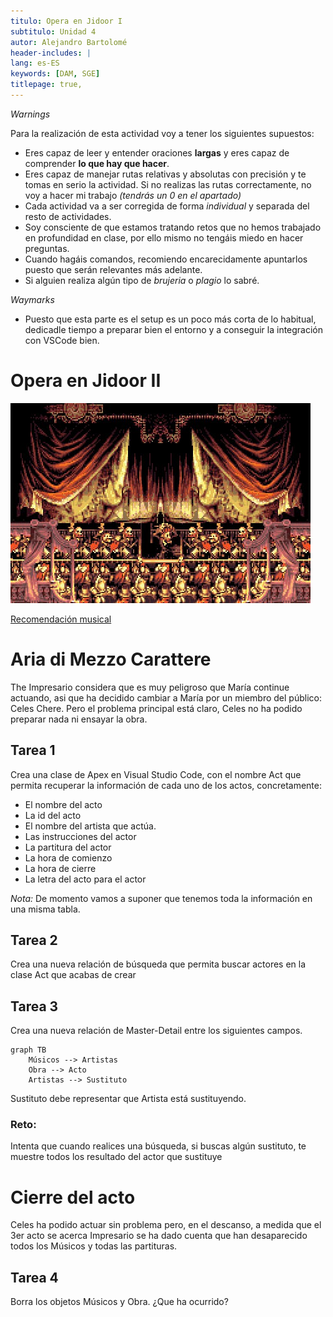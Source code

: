 ```yaml
---
titulo: Opera en Jidoor I
subtitulo: Unidad 4
autor: Alejandro Bartolomé
header-includes: |
lang: es-ES
keywords: [DAM, SGE]
titlepage: true,
---
```




*Warnings*

Para la realización de esta actividad voy a tener los siguientes supuestos:
+ Eres capaz de leer y entender oraciones **largas** y eres capaz de comprender **lo que hay que hacer**.
+ Eres capaz de manejar rutas relativas y absolutas con precisión y te tomas en serio la actividad. Si no realizas las rutas correctamente, no voy a hacer mi trabajo *(tendrás un 0 en el apartado)*
+ Cada actividad va a ser corregida de forma *individual* y separada del resto de actividades.
+ Soy consciente de que estamos tratando retos que no hemos trabajado en profundidad en clase, por ello mismo no tengáis miedo en hacer preguntas.
+ Cuando hagáis comandos, recomiendo encarecidamente apuntarlos puesto que serán relevantes más adelante.
+ Si alguien realiza algún tipo de *brujeria* o *plagio* lo sabré.

*Waymarks*
+ Puesto que esta parte es el setup es un poco más corta de lo habitual, dedicadle tiempo a preparar bien el entorno y a conseguir la integración con VSCode bien.

Opera en Jidoor II
==============================

![UODM](img/opera.png.jpg)

[Recomendación musical](https://www.youtube.com/watch?v=yYzq0am3B4I)


# Aria di Mezzo Carattere

The Impresario considera que es muy peligroso que María continue actuando, asi que ha decidido cambiar a María por un miembro del público: Celes Chere. Pero el problema principal está claro, Celes no ha podido preparar nada ni ensayar la obra. 

## Tarea 1

Crea una clase de Apex en Visual Studio Code, con el nombre Act que permita recuperar la información de cada uno de los actos, concretamente:

+ El nombre del acto 
+ La id del acto 
+ El nombre del artista que actúa.
+ Las instrucciones del actor
+ La partitura del actor
+ La hora de comienzo
+ La hora de cierre
+ La letra del acto para el actor

*Nota:* De momento vamos a suponer que tenemos toda la información en una misma tabla.

## Tarea 2

Crea una nueva relación de búsqueda que permita buscar actores en la clase Act que acabas de crear

## Tarea 3

Crea una nueva relación de Master-Detail entre los siguientes campos.

```mermaid
graph TB
    Músicos --> Artistas
    Obra --> Acto
    Artistas --> Sustituto
```

Sustituto debe representar que Artista está sustituyendo.

### Reto:
Intenta que cuando realices una búsqueda, si buscas algún sustituto, te muestre todos los resultado del actor que sustituye


# Cierre del acto

Celes ha podido actuar sin problema pero, en el descanso, a medida que el 3er acto se acerca Impresario se ha dado cuenta que han desaparecido todos los Músicos y todas las partituras.

## Tarea 4

Borra los objetos Músicos y Obra. ¿Que ha ocurrido?